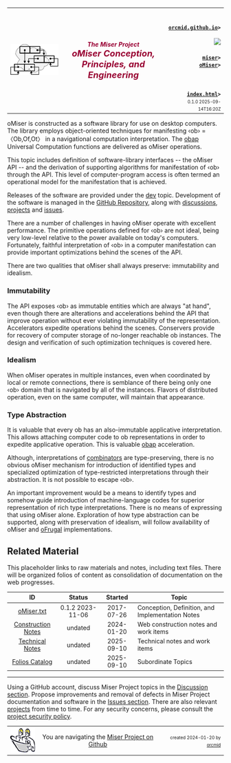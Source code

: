 <!-- index.md 0.1.0                 UTF-8                         2025-09-14
     ----1----|----2----|----3----|----4----|----5----|----6----|----7----|--*
     source <https://github.com/orcmid/miser/blob/master/docs/obap/index.md>
     publication <https://orcmid.github.io/miser/obap/>
     -->

<table border="0" width="100%">
  <tr>
    <td width="25%" align="left" height="6">
       <a href="../" title="The Miser Project on GitHub">
       <img src="../images/misertheory-logo.png" /></a>
    </td>
       <td width="48%" height="6"><p align="center"><font color="#990033"><strong>
    <i>The Miser Project</i><br />
    <i><big><big>oMiser Conception, Principles, and Engineering</big></big></i></strong></font></p>
    </td>
    <td width="27%" height="6" valign="middle" align="right">
      <b><code>
      <a href="../../" target="_top">orcmid.github.io</a>&gt;
      </code></b>
      <br />
      <a href="https://clustrmaps.com/site/1bw9w" title="Visit tracker">
            <img src="//www.clustrmaps.com/map_v2.png?d=3-2eQV4fOuelVHp_YtztZ0hl9Uj4ei9zLKw_nRgCgyM&cl=ffffff" />
      </a>
      <br />
      <b><code>
      <a href="../" target="_top">miser</a>&gt;
      <a href="./" target="_top">oMiser</a>&gt;
      </code></b>
      <br /><br />
      <b><code>
      <a href="index.html" target="_top">index.html</a>&gt;</code></b>
      <br />
      <small><small>
        0.1.0 2025-09-14T16:20Z<!-- MAINTAIN THIS MANUALLY -->
      </small></small>
      </td>
  </tr>
</table>

oMiser is constructed as a software library for use on desktop computers. The
library employs object-oriented techniques for manifesting ‹ob› = 〈Ob,Of,Ot〉
in a navigational computation interpretation.  The [obap](../obap) Universal
Computation functions are delivered as oMiser operations.

This topic includes definition of software-library interfaces -- the oMiser
API -- and the derivation of supporting algorithms for manifestation of ‹ob›
through the API. This level of computer-program access is often termed an
operational model for the manifestation that is achieved.

Releases of the software are provided
under the [dev](../dev) topic.  Development of the software is managed in the
[GitHub Repository](https://github.com/orcmid/miser/tree/master/dev), along
with [discussions](https://github.com/orcmid/miser/discussions),
[projects](https://github.com/orcmid/miser/projects?type=classic) and
[issues](https://github.com/orcmid/miser/issues).

There are a number of challenges in having oMiser operate with excellent
performance.  The primitive operations defined for ‹ob› are not ideal, being
very low-level relative to the power available on today's computers.
Fortunately, faithful interpretation of ‹ob› in a computer manifestation
can provide important optimizations behind the scenes of the API.

There are two qualities that oMiser shall always preserve: immutability and
idealism.

### Immutability

The API exposes ‹ob› as immutable entities which are always "at hand", even
though there are alterations and accelerations behind the API that improve
operation without ever violating immutability of the representation.
Accelerators expedite operations behind the scenes. Conservers provide for
recovery of computer storage of no-longer reachable ob instances.  The design
and verification of such optimization techniques is covered here.

### Idealism

When oMiser operates in multiple instances, even when coordinated by local
or remote connections, there is semblance of there being only one ‹ob› domain
that is navigated by all of the instances.  Flavors of distributed operation,
even on the same computer, will maintain that appearance.

### Type Abstraction

It is valuable that every ob has an also-immutable applicative interpretation.
This allows attaching computer code to ob representations in order to expedite
applicative operation. This is valuable [obap](../obap) acceleration.

Although, interpretations of [combinators](../obreps/combinators.txt) are
type-preserving, there is no obvious oMiser mechanism for introduction of
identified types and specialized optimization of type-restricted
interpretations through their abstraction.  It is not possible to escape ‹ob›.

An important improvement would be a means to identify types and somehow guide
introduction of machine-language codes for superior representation of rich
type interpretations.  There is no means of expressing that using oMiser
alone.  Exploration of how type abstraction can be supported, along with
preservation of idealism, will follow availability of oMiser and
[oFrugal](../oFrugal) implementations.

## Related Material

This placeholder links to raw materials and notes, including text files.
There will be organized folios of content as consolidation of documentation
on the web progresses.

| **ID**                          | **Status**       | **Started** | **Topic** |
|   :-:                           |   :-:            |  :-:        |  ---  |
| [oMiser.txt](oMiser.txt) | 0.1.2 2023-11-06 | 2017-07-26  | Conception, Definition, and Implementation Notes |
| [Construction Notes](c000000.htm)  | undated          | 2024-01-20  | Web construction notes and work items |
| [Technical Notes](m000000.htm)  | undated          | 2025-09-10  | Technical notes and work items |
| [Folios Catalog](m000001.htm)  | undated          | 2025-09-10  | Subordinate Topics |

----

Using a GitHub account, discuss Miser Project topics in the
[Discussion section](https://github.com/orcmid/miser/discussions).  Propose
improvements and removal of defects in Miser Project documentation and
software in the [Issues section](https://github.com/orcmid/miser/issues).
There are also relevant
[projects](https://github.com/orcmid/miser/projects?query=is%3Aopen)
from time to time.  For any security concerns, please consult the
[project security policy](https://github.com/orcmid/miser/security).

<table border="0" cellspacing="3" width="100%">
  <tr>
    <td width="14%">
	<a href="index.htm" target="_top">
       <img border="0" src="../images/hardhat-thumb.gif" alt="Hard Hat Area"
            align="left" width="80" height="57">
       </a>
    </td>
    <td width="54%" valign="middle" align="center">
      You are navigating the <a href="../">Miser Project on Github</a></td>
    <td width="30%">
      <p align="right"><font size="-2">created 2024-01-20 by
         <a target="_top" href="../../orcmid">orcmid</a> </font></p>
    </td>
  </tr>
</table>
<!--

  0.1.0  2025-09-14T16:20Z Dump sxhash, add folio substructure
  0.0.6  2025-09-03T22:38Z Touch ups, add sxhash
  0.0.5  2025-07-10T22:14Z Conform top/bottom material to 0.1.2 hybridForm
  0.0.4  2024-01-23T17:56Z Expand the overview
  0.0.3  2024-01-22T20:30Z Remove the unreasonable from the synopsis
  0.0.2  2024-01-22T18:55Z Add synopsis of key topics
  0.0.1  2024-01-22T17:36Z Touch-up oMiser.txt entry
  0.0.0  2024-01-20T20:47Z Initial Placeholder

               *** end of miser/docs/oMiser/index.md ***                  -->
